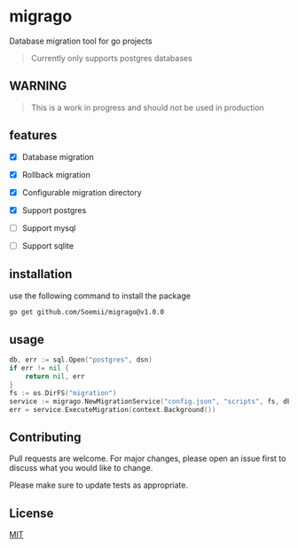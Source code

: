 # migrago
Database migration tool for go projects

> Currently only supports postgres databases

## WARNING
> This is a work in progress and should not be used in production

## features
- [x] Database migration
- [x] Rollback migration
- [x] Configurable migration directory
- [x] Support postgres
- [ ] Support mysql
- [ ] Support sqlite


## installation
use the following command to install the package

```bash
go get github.com/Soemii/migrago@v1.0.0
```

## usage
```go
db, err := sql.Open("postgres", dsn)
if err != nil {
	return nil, err
}
fs := os.DirFS("migration")
service := migrago.NewMigrationService("config.json", "scripts", fs, db)
err = service.ExecuteMigration(context.Background())
```
## Contributing

Pull requests are welcome. For major changes, please open an issue first
to discuss what you would like to change.

Please make sure to update tests as appropriate.

## License

[MIT](https://raw.githubusercontent.com/Soemii/migrago/refs/heads/main/LICENSE)
